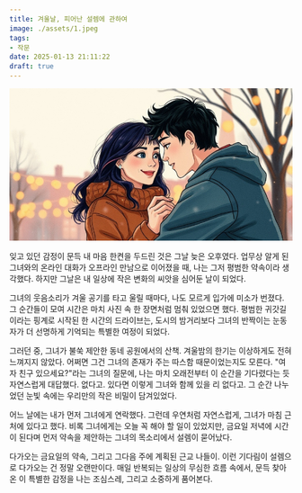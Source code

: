 ```yaml
---
title: 겨울날, 피어난 설렘에 관하여
image: ./assets/1.jpeg
tags:
- 작문
date: 2025-01-13 21:11:22
draft: true
---
```


![hero](./assets/1.jpeg)

잊고 있던 감정이 문득 내 마음 한켠을 두드린 것은 그날 늦은 오후였다. 업무상 알게 된 그녀와의 온라인 대화가 오프라인 만남으로 이어졌을 때, 나는 그저 평범한 약속이라 생각했다. 하지만 그날은 내 일상에 작은 변화의 씨앗을 심어둔 날이 되었다.

그녀의 웃음소리가 겨울 공기를 타고 울릴 때마다, 나도 모르게 입가에 미소가 번졌다. 그 순간들이 모여 시간은 마치 사진 속 한 장면처럼 멈춰 있었으면 했다. 평범한 귀갓길이라는 핑계로 시작된 한 시간의 드라이브는, 도시의 밤거리보다 그녀의 반짝이는 눈동자가 더 선명하게 기억되는 특별한 여정이 되었다.

그러던 중, 그녀가 불쑥 제안한 동네 공원에서의 산책. 겨울밤의 한기는 이상하게도 전혀 느껴지지 않았다. 어쩌면 그건 그녀의 존재가 주는 따스함 때문이었는지도 모른다. "여자 친구 있으세요?"라는 그녀의 질문에, 나는 마치 오래전부터 이 순간을 기다렸다는 듯 자연스럽게 대답했다. 없다고. 있다면 이렇게 그녀와 함께 있을 리 없다고. 그 순간 나누었던 눈빛 속에는 우리만의 작은 비밀이 담겨있었다.

어느 날에는 내가 먼저 그녀에게 연락했다. 그런데 우연처럼 자연스럽게, 그녀가 마침 근처에 있다고 했다. 비록 그녀에게는 오늘 꼭 해야 할 일이 있었지만, 금요일 저녁에 시간이 된다며 먼저 약속을 제안하는 그녀의 목소리에서 설렘이 묻어났다.

다가오는 금요일의 약속, 그리고 그다음 주에 계획된 근교 나들이. 이런 기다림이 설렘으로 다가오는 건 정말 오랜만이다. 매일 반복되는 일상의 무심한 흐름 속에서, 문득 찾아온 이 특별한 감정을 나는 조심스레, 그리고 소중하게 품어본다.